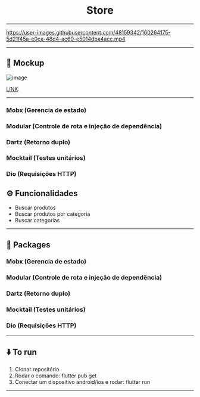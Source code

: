 <h1 align="center">Store</h1>

---

https://user-images.githubusercontent.com/48159342/160264175-5d21f45a-e0ca-48d4-ac60-e5014dba4acc.mp4

---

## 📘 Mockup
![image](https://user-images.githubusercontent.com/48159342/160264145-95c6b17e-2c37-4cf2-a0a2-a4f573c42416.png)

[LINK](https://dribbble.com/shots/14133325-Zummedy-App-Store).

---

### Mobx (Gerencia de estado)
### Modular (Controle de rota e injeção de dependência)
### Dartz (Retorno duplo)
### Mocktail (Testes unitários)
### Dio (Requisições HTTP)

## ⚙️ Funcionalidades

- Buscar produtos
- Buscar produtos por categoria
- Buscar categorias
---


## 📘 Packages

### Mobx (Gerencia de estado)
### Modular (Controle de rota e injeção de dependência)
### Dartz (Retorno duplo)
### Mocktail (Testes unitários)
### Dio (Requisições HTTP)

---


## ⬇️ To run
1. Clonar repositório
2. Rodar o comando: flutter pub get
3. Conectar um dispositivo android/ios e rodar: flutter run
---

